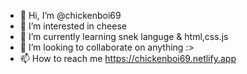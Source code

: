 - 👋 Hi, I’m @chickenboi69
- 👀 I’m interested in cheese
- 🌱 I’m currently learning snek languge & html,css.js
- 💞️ I’m looking to collaborate on anything :>
- 📫 How to reach me https://chickenboi69.netlify.app

<!---
chickenboi69/chickenboi69 is a ✨ special ✨ repository because its `README.md` (this file) appears on your GitHub profile.
You can click the Preview link to take a look at your changes.
--->
